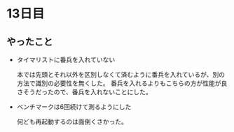 13日目
=====

## やったこと

- タイマリストに番兵を入れていない

  本では先頭とそれ以外を区別しなくて済むように番兵を入れているが、別の方法で識別の必要性を無くした。
  番兵を入れるよりもこちらの方が性能が良さそうだったので、番兵を入れないことにした。

- ベンチマークは6回続けて測るようにした

  何ども再起動するのは面倒くさかった。
